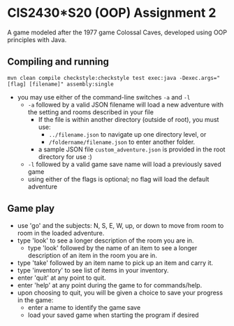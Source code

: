 # CIS2430*S20 (OOP) Assignment 2

A game modeled after the 1977 game Colossal Caves, developed using OOP principles with Java.

## Compiling and running

`mvn clean compile checkstyle:checkstyle test exec:java -Dexec.args="[flag] [filename]" assembly:single`

* you may use either of the command-line switches `-a` and `-l`
  * `-a` followed by a valid JSON filename will load a new adventure with the setting and rooms described in your file
    * If the file is within another directory (outside of root), you must use:
      * `../filename.json` to navigate up one directory level, or
      * `/foldername/filename.json` to enter another folder.
    * a sample JSON file `custom_adventure.json` is provided in the root directory for use :)
  * `-l` followed by a valid game save name will load a previously saved game
  * using either of the flags is optional; no flag will load the default adventure

## Game play

* use 'go' and the subjects: N, S, E, W, up, or down to move from room to room in the loaded adventure.
* type 'look' to see a longer description of the room you are in.
  * type 'look' followed by the name of an item to see a longer description of an item in the room you are in.
* type 'take' followed by an item name to pick up an item and carry it.
* type 'inventory' to see list of items in your inventory.
* enter 'quit' at any point to quit.
* enter 'help' at any point during the game to for commands/help.
* upon choosing to quit, you will be given a choice to save your progress in the game:
  * enter a name to identify the game save
  * load your saved game when starting the program if desired
